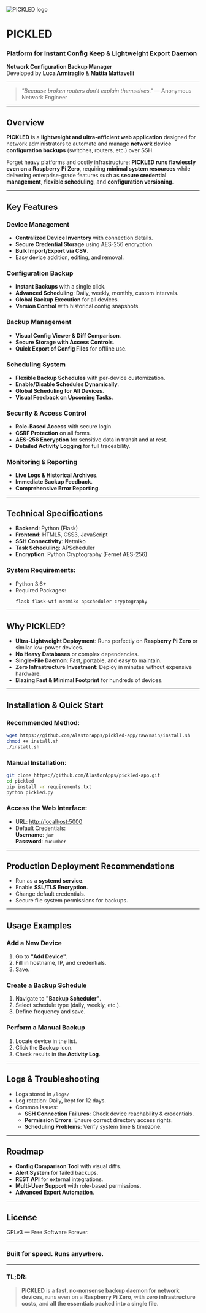 ![PICKLED logo](https://raw.githubusercontent.com/AlastorApps/pickled/refs/heads/main/static/PICKLED_logo320.png)



# PICKLED
### Platform for Instant Config Keep & Lightweight Export Daemon
**Network Configuration Backup Manager**  
Developed by **Luca Armiraglio** & **Mattia Mattavelli**

---

>_"Because broken routers don’t explain themselves."_
>— Anonymous Network Engineer

---

## Overview
**PICKLED** is a **lightweight and ultra-efficient web application** designed for network administrators to automate and manage **network device configuration backups** (switches, routers, etc.) over SSH.

Forget heavy platforms and costly infrastructure: **PICKLED runs flawlessly even on a Raspberry Pi Zero**, requiring **minimal system resources** while delivering enterprise-grade features such as **secure credential management**, **flexible scheduling**, and **configuration versioning**.

---

## Key Features
### Device Management
- **Centralized Device Inventory** with connection details.
- **Secure Credential Storage** using AES-256 encryption.
- **Bulk Import/Export via CSV**.
- Easy device addition, editing, and removal.

### Configuration Backup
- **Instant Backups** with a single click.
- **Advanced Scheduling**: Daily, weekly, monthly, custom intervals.
- **Global Backup Execution** for all devices.
- **Version Control** with historical config snapshots.

### Backup Management
- **Visual Config Viewer & Diff Comparison**.
- **Secure Storage with Access Controls**.
- **Quick Export of Config Files** for offline use.

### Scheduling System
- **Flexible Backup Schedules** with per-device customization.
- **Enable/Disable Schedules Dynamically**.
- **Global Scheduling for All Devices**.
- **Visual Feedback on Upcoming Tasks**.

### Security & Access Control
- **Role-Based Access** with secure login.
- **CSRF Protection** on all forms.
- **AES-256 Encryption** for sensitive data in transit and at rest.
- **Detailed Activity Logging** for full traceability.

### Monitoring & Reporting
- **Live Logs & Historical Archives**.
- **Immediate Backup Feedback**.
- **Comprehensive Error Reporting**.

---

## Technical Specifications
- **Backend**: Python (Flask)
- **Frontend**: HTML5, CSS3, JavaScript
- **SSH Connectivity**: Netmiko
- **Task Scheduling**: APScheduler
- **Encryption**: Python Cryptography (Fernet AES-256)

### System Requirements:
- Python 3.6+
- Required Packages:
  ```bash
  flask flask-wtf netmiko apscheduler cryptography
  ```

---

## Why PICKLED?
- **Ultra-Lightweight Deployment**: Runs perfectly on **Raspberry Pi Zero** or similar low-power devices.
- **No Heavy Databases** or complex dependencies.
- **Single-File Daemon**: Fast, portable, and easy to maintain.
- **Zero Infrastructure Investment**: Deploy in minutes without expensive hardware.
- **Blazing Fast & Minimal Footprint** for hundreds of devices.

---

## Installation & Quick Start
### Recommended Method:
```bash
wget https://github.com/AlastorApps/pickled-app/raw/main/install.sh
chmod +x install.sh
./install.sh
```

### Manual Installation:
```bash
git clone https://github.com/AlastorApps/pickled-app.git
cd pickled
pip install -r requirements.txt
python pickled.py
```

### Access the Web Interface:
- URL: [http://localhost:5000](http://localhost:5000)
- Default Credentials:  
  **Username**: `jar`  
  **Password**: `cucumber`

---

## Production Deployment Recommendations
- Run as a **systemd service**.
- Enable **SSL/TLS Encryption**.
- Change default credentials.
- Secure file system permissions for backups.

---

## Usage Examples
### Add a New Device
1. Go to **"Add Device"**.
2. Fill in hostname, IP, and credentials.
3. Save.

### Create a Backup Schedule
1. Navigate to **"Backup Scheduler"**.
2. Select schedule type (daily, weekly, etc.).
3. Define frequency and save.

### Perform a Manual Backup
1. Locate device in the list.
2. Click the **Backup** icon.
3. Check results in the **Activity Log**.

---

## Logs & Troubleshooting
- Logs stored in `/logs/`
- Log rotation: Daily, kept for 12 days.
- Common Issues:
  - **SSH Connection Failures**: Check device reachability & credentials.
  - **Permission Errors**: Ensure correct directory access rights.
  - **Scheduling Problems**: Verify system time & timezone.

---

## Roadmap
- **Config Comparison Tool** with visual diffs.
- **Alert System** for failed backups.
- **REST API** for external integrations.
- **Multi-User Support** with role-based permissions.
- **Advanced Export Automation**.

---

## License
GPLv3 — Free Software Forever.

---

### Built for speed. Runs anywhere.

---

### TL;DR:
> **PICKLED** is a **fast, no-nonsense backup daemon for network devices**, runs even on a **Raspberry Pi Zero**, with **zero infrastructure costs**, and **all the essentials packed into a single file**.

